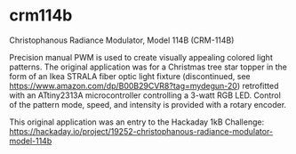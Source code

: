 # crm114b
Christophanous Radiance Modulator, Model 114B (CRM-114B)

Precision manual PWM is used to create visually appealing colored light patterns. The original application was for a Christmas tree star topper in the form of an Ikea STRALA fiber optic light fixture (discontinued, see https://www.amazon.com/dp/B00B29CVR8?tag=mydegun-20) retrofitted with an ATtiny2313A microcontroller controlling a 3-watt RGB LED. Control of the pattern mode, speed, and intensity is provided with a rotary encoder.

This original application was an entry to the Hackaday 1kB Challenge: https://hackaday.io/project/19252-christophanous-radiance-modulator-model-114b
